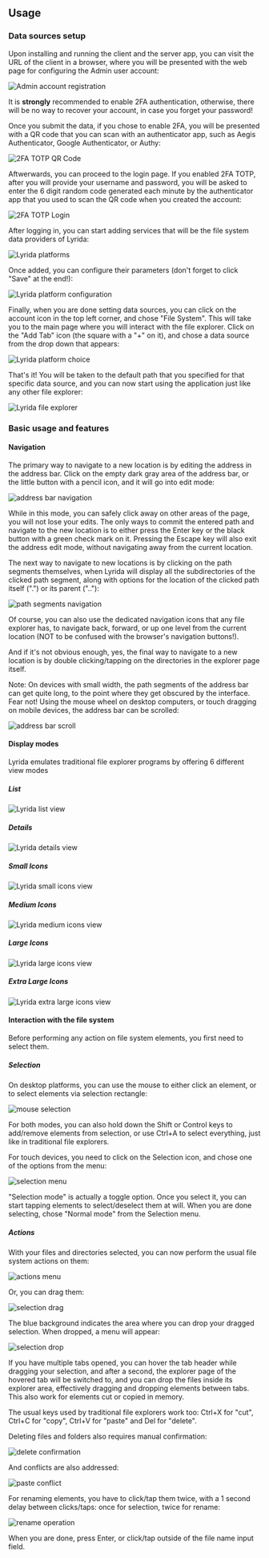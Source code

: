 ## Usage ##

### Data sources setup ###

Upon installing and running the client and the server app, you can visit the URL of the client in a browser, where you will be presented with the web page for configuring the Admin user account:

![Admin account registration](../documents/screenshots/002.png)

It is **strongly** recommended to enable 2FA authentication, otherwise, there will be no way to recover your account, in case you forget your password!

Once you submit the data, if you chose to enable 2FA, you will be presented with a QR code that you can scan with an authenticator app, such as Aegis Authenticator, Google Authenticator, or Authy:

![2FA TOTP QR Code](../documents/screenshots/003.png)

Aftwerwards, you can proceed to the login page. If you enabled 2FA TOTP, after you will provide your username and password, you will be asked to enter the 6 digit random code generated each minute by the authenticator app that you used to scan the QR code when you created the account:

![2FA TOTP Login](../documents/screenshots/004.png)

After logging in, you can start adding services that will be the file system data providers of Lyrida:

![Lyrida platforms](../documents/screenshots/005.png)

Once added, you can configure their parameters (don't forget to click "Save" at the end!):

![Lyrida platform configuration](../documents/screenshots/006.png)

Finally, when you are done setting data sources, you can click on the account icon in the top left corner, and chose "File System". This will take you to the main page where you will interact with the file explorer. Click on the "Add Tab" icon (the square with a "+" on it), and chose a data source from the drop down that appears:

![Lyrida platform choice](../documents/screenshots/007.png)

That's it! You will be taken to the default path that you specified for that specific data source, and you can now start using the application just like any other file explorer:

![Lyrida file explorer](../documents/screenshots/008.png)

### Basic usage and features

#### Navigation ####

The primary way to navigate to a new location is by editing the address in the address bar. Click on the empty dark gray area of the address bar, or the little button with a pencil icon, and it will go into edit mode:

![address bar navigation](../documents/screenshots/009.png)

While in this mode, you can safely click away on other areas of the page, you will not lose your edits. The only ways to commit the entered path and navigate to the new location is to either press the Enter key or the black button with a green check mark on it. Pressing the Escape key will also exit the address edit mode, without navigating away from the current location.

The next way to navigate to new locations is by clicking on the path segments themselves, when Lyrida will display all the subdirectories of the clicked path segment, along with options for the location of the clicked path itself (".") or its parent (".."):

![path segments navigation](../documents/screenshots/010.png)

Of course, you can also use the dedicated navigation icons that any file explorer has, to navigate back, forward, or up one level from the current location (NOT to be confused with the browser's navigation buttons!).

And if it's not obvious enough, yes, the final way to navigate to a new location is by double clicking/tapping on the directories in the explorer page itself.

Note: On devices with small width, the path segments of the address bar can get quite long, to the point where they get obscured by the interface. Fear not! Using the mouse wheel on desktop computers, or touch dragging on mobile devices, the address bar can be scrolled:

![address bar scroll](../documents/screenshots/011.png)

#### Display modes ####

Lyrida emulates traditional file explorer programs by offering 6 different view modes

##### List #####

![Lyrida list view](../documents/screenshots/012.png)

##### Details #####

![Lyrida details view](../documents/screenshots/013.png)

##### Small Icons #####

![Lyrida small icons view](../documents/screenshots/014.png)

##### Medium Icons #####

![Lyrida medium icons view](../documents/screenshots/015.png)

##### Large Icons #####

![Lyrida large icons view](../documents/screenshots/016.png)

##### Extra Large Icons #####

![Lyrida extra large icons view](../documents/screenshots/017.png)

#### Interaction with the file system ####

Before performing any action on file system elements, you first need to select them.

##### Selection #####

On desktop platforms, you can use the mouse to either click an element, or to select elements via selection rectangle:

![mouse selection](../documents/screenshots/018.png)

For both modes, you can also hold down the Shift or Control keys to add/remove elements from selection, or use Ctrl+A to select everything, just like in traditional file explorers.

For touch devices, you need to click on the Selection icon, and chose one of the options from the menu:

![selection menu](../documents/screenshots/019.png)

"Selection mode" is actually a toggle option. Once you select it, you can start tapping elements to select/deselect them at will. When you are done selecting, chose "Normal mode" from the Selection menu.

##### Actions #####

With your files and directories selected, you can now perform the usual file system actions on them:

![actions menu](../documents/screenshots/020.png)

Or, you can drag them:

![selection drag](../documents/screenshots/021.png)

The blue background indicates the area where you can drop your dragged selection. When dropped, a menu will appear:

![selection drop](../documents/screenshots/022.png)

If you have multiple tabs opened, you can hover the tab header while dragging your selection, and after a second, the explorer page of the hovered tab will be switched to, and you can drop the files inside its explorer area, effectively dragging and dropping elements between tabs. This also work for elements cut or copied in memory.

The usual keys used by traditional file explorers work too: Ctrl+X for "cut", Ctrl+C for "copy", Ctrl+V for "paste" and Del for "delete".

Deleting files and folders also requires manual confirmation:

![delete confirmation](../documents/screenshots/023.png)

And conflicts are also addressed:

![paste conflict](../documents/screenshots/024.png)

For renaming elements, you have to click/tap them twice, with a 1 second delay between clicks/taps: once for selection, twice for rename:

![rename operation](../documents/screenshots/025.png)

When you are done, press Enter, or click/tap outside of the file name input field.